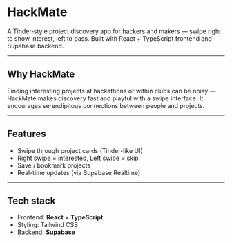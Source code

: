 # HackMate

A Tinder‑style project discovery app for hackers and makers — swipe right to show interest, left to pass. Built with React + TypeScript frontend and Supabase backend.

---

## Why HackMate

Finding interesting projects at hackathons or within clubs can be noisy — HackMate makes discovery fast and playful with a swipe interface. It encourages serendipitous connections between people and projects.

---

## Features

* Swipe through project cards (Tinder-like UI)
* Right swipe = interested, Left swipe = skip
* Save / bookmark projects
* Real-time updates (via Supabase Realtime)
  
---

## Tech stack

* Frontend: **React** + **TypeScript**
* Styling: Tailwind CSS
* Backend: **Supabase** 
